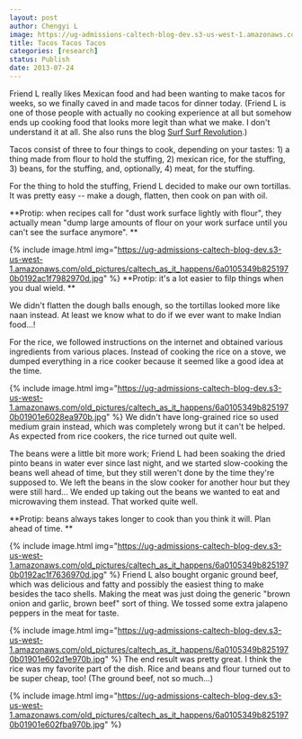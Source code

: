 ```yaml
---
layout: post
author: Chengyi L
image: https://ug-admissions-caltech-blog-dev.s3-us-west-1.amazonaws.com/old_pictures/caltech_as_it_happens/6a0105349b8251970b01901e602295970b.jpg
title: Tacos Tacos Tacos
categories: [research]
status: Publish
date: 2013-07-24
---
```



Friend L really likes Mexican food and had been wanting to make tacos for weeks, so we finally caved in and made tacos for dinner today. (Friend L is one of those people with actually no cooking experience at all but somehow ends up cooking food that looks more legit than what we make. I don't understand it at all. She also runs the blog <a href="https://caltech.typepad.com/caltech_as_it_happens/surf-surf-revolution/" target="_self">Surf Surf Revolution</a>.) 

Tacos consist of three to four things to cook, depending on your tastes: 1) a thing made from flour to hold the stuffing, 2) mexican rice, for the stuffing, 3) beans, for the stuffing, and, optionally, 4) meat, for the stuffing. 

For the thing to hold the stuffing, Friend L decided to make our own tortillas. It was pretty easy -- make a dough, flatten, then cook on pan with oil. 

**Protip: when recipes call for "dust work surface lightly with flour", they actually mean "dump large amounts of flour on your work surface until you can't see the surface anymore". **


{% include image.html img="https://ug-admissions-caltech-blog-dev.s3-us-west-1.amazonaws.com/old_pictures/caltech_as_it_happens/6a0105349b8251970b0192ac1f7982970d.jpg" %}
**Protip: it's a lot easier to filp things when you dual wield. **

We didn't flatten the dough balls enough, so the tortillas looked more like naan instead. At least we know what to do if we ever want to make Indian food...!

For the rice, we followed instructions on the internet and obtained various ingredients from various places. Instead of cooking the rice on a stove, we dumped everything in a rice cooker because it seemed like a good idea at the time. 


{% include image.html img="https://ug-admissions-caltech-blog-dev.s3-us-west-1.amazonaws.com/old_pictures/caltech_as_it_happens/6a0105349b8251970b01901e6028ea970b.jpg" %}
We didn't have long-grained rice so used medium grain instead, which was completely wrong but it can't be helped. As expected from rice cookers, the rice turned out quite well. 

The beans were a little bit more work; Friend L had been soaking the dried pinto beans in water ever since last night, and we started slow-cooking the beans well ahead of time, but they still weren't done by the time they're supposed to. We left the beans in the slow cooker for another hour but they were still hard... We ended up taking out the beans we wanted to eat and microwaving them instead. That worked quite well. 

**Protip: beans always takes longer to cook than you think it will. Plan ahead of time. **


{% include image.html img="https://ug-admissions-caltech-blog-dev.s3-us-west-1.amazonaws.com/old_pictures/caltech_as_it_happens/6a0105349b8251970b0192ac1f7636970d.jpg" %}
Friend L also bought organic ground beef, which was delicious and fatty and possibly the easiest thing to make besides the taco shells. Making the meat was just doing the generic "brown onion and garlic, brown beef" sort of thing. We tossed some extra jalapeno peppers in the meat for taste. 


{% include image.html img="https://ug-admissions-caltech-blog-dev.s3-us-west-1.amazonaws.com/old_pictures/caltech_as_it_happens/6a0105349b8251970b01901e602d1e970b.jpg" %}
The end result was pretty great. I think the rice was my favorite part of the dish. Rice and beans and flour turned out to be super cheap, too! (The ground beef, not so much...) 


{% include image.html img="https://ug-admissions-caltech-blog-dev.s3-us-west-1.amazonaws.com/old_pictures/caltech_as_it_happens/6a0105349b8251970b01901e602fba970b.jpg" %}
